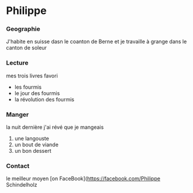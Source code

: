 # Philippe

### Geographie

J'habite en suisse dasn le coanton de Berne et je travaille 
à grange dans le canton de soleur

### Lecture
mes trois livres favori
- les fourmis
- le jour des fourmis
- la révolution des fourmis

### Manger
la nuit dernière j'ai révé que je mangeais
1. une langouste
2. un bout de viande
3. un bon dessert

### Contact

le meilleur moyen [on FaceBook](https://facebook.com/Philippe Schindelholz



